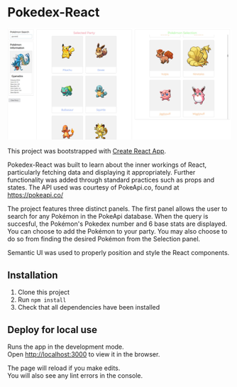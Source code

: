 # Pokedex-React

![alt text](images/main.JPG)

This project was bootstrapped with [Create React App](https://github.com/facebook/create-react-app).

Pokedex-React was built to learn about the inner workings of React, particularly fetching data and displaying it appropriately. Further functionality was added through standard practices such as props and states. The API used was courtesy of PokeApi.co, found at https://pokeapi.co/

The project features three distinct panels. The first panel allows the user to search for any Pokémon in the PokeApi database. When the query is succesful, the Pokémon's Pokedex number and 6 base stats are displayed. You can choose to add the Pokémon to your party. You may also choose to do so from finding the desired Pokémon from the Selection panel.

Semantic UI was used to properly position and style the React components.


## Installation

1. Clone this project
2. Run `npm install`
3. Check that all dependencies have been installed

## Deploy for local use
Runs the app in the development mode.<br>
Open [http://localhost:3000](http://localhost:3000) to view it in the browser.

The page will reload if you make edits.<br>
You will also see any lint errors in the console.
